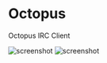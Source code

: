 # Octopus
Octopus IRC Client

![screenshot](https://user-images.githubusercontent.com/10919470/72410036-c0647b00-37aa-11ea-922a-ea2790192602.png)
![screenshot](https://user-images.githubusercontent.com/10919470/72410043-c2c6d500-37aa-11ea-94c1-17ff2c8a68af.png)
